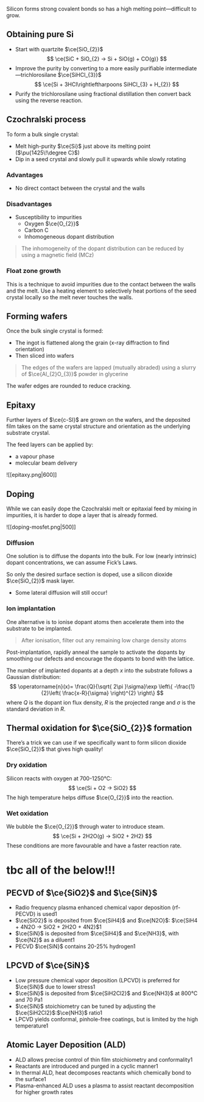 Silicon forms strong covalent bonds so has a high melting point—difficult to grow.

## Obtaining pure $\mathrm{Si}$
- Start with quartzite $\ce{SiO_{2}}$
$$
\ce{SiC + SiO_{2} -> Si + SiO(g) + CO(g)} 
$$
- Improve the purity by converting to a more easily purifiable intermediate—trichlorosilane $\ce{SiHCl_{3}}$
$$
\ce{Si + 3HCl\rightleftharpoons SiHCl_{3} + H_{2}} 
$$
- Purify the trichlorosilane using fractional distillation then convert back using the reverse reaction.

## Czochralski process

To form a bulk single crystal:
- Melt high-purity $\ce{Si}$ just above its melting point ($\pu{1425\!\degree C}$)
- Dip in a seed crystal and slowly pull it upwards while slowly rotating

### Advantages
- No direct contact between the crystal and the walls

### Disadvantages
- Susceptibility to impurities
	- Oxygen $\ce{O_{2}}$
	- Carbon $\mathrm{C}$
	- Inhomogeneous dopant distribution

>The inhomogeneity of the dopant distribution can be reduced by using a magnetic field (MCz)

### Float zone growth
This is a technique to avoid impurities due to the contact between the walls and the melt. Use a heating element to selectively heat portions of the seed crystal locally so the melt never touches the walls.

## Forming wafers

Once the bulk single crystal is formed:
- The ingot is flattened along the grain (x-ray diffraction to find orientation)
- Then sliced into wafers

>The edges of the wafers are lapped (mutually abraded) using a slurry of $\ce{Al_{2}O_{3}}$ powder in glycerine

The wafer edges are rounded to reduce cracking.

## Epitaxy

Further layers of $\ce{c-SI}$ are grown on the wafers, and the deposited film takes on the same crystal structure and orientation as the underlying substrate crystal.

The feed layers can be applied by:
- a vapour phase
- molecular beam delivery

![[epitaxy.png|600]]

## Doping

While we can easily dope the Czochralski melt or epitaxial feed by mixing in impurities, it is harder to dope a layer that is already formed.

![[doping-mosfet.png|500]]

### Diffusion
One solution is to diffuse the dopants into the bulk. For low (nearly intrinsic) dopant concentrations, we can assume Fick’s Laws. 

So only the desired surface section is doped, use a silicon dioxide $\ce{SiO_{2}}$ mask layer.
- Some lateral diffusion will still occur!

### Ion implantation
One alternative is to ionise dopant atoms then accelerate them into the substrate to be implanted.

>After ionisation, filter out any remaining low charge density atoms

Post-implantation, rapidly anneal the sample to activate the dopants by smoothing our defects and encourage the dopants to bond with the lattice.

The number of implanted dopants at a depth $x$ into the substrate follows a Gaussian distribution:
$$
\operatorname{n}(x)= \frac{Q}{\sqrt{ 2\pi }\sigma}\exp \left\{ -\frac{1}{2}\left( \frac{x-R}{\sigma} \right)^{2}  \right\} 
$$
where $Q$ is the dopant ion flux density, $R$ is the projected range and $\sigma$ is the standard deviation in $R.$


## Thermal oxidation for $\ce{SiO_{2}}$ formation

There’s a trick we can use if we specifically want to form silicon dioxide $\ce{SiO_{2}}$ that gives high quality!

### Dry oxidation

Silicon reacts with oxygen at 700-1250°C:
$$
\ce{Si + O2 -> SiO2}
$$
The high temperature helps diffuse $\ce{O_{2}}$ into the reaction.
### Wet oxidation

We bubble the $\ce{O_{2}}$ through water to introduce steam.
$$
\ce{Si + 2H2O(g) -> SiO2 + 2H2}
$$
These conditions are more favourable and have a faster reaction rate.

# **tbc all of the below!!!**

## PECVD of $\ce{SiO2}$ and $\ce{SiN}$

- Radio frequency plasma enhanced chemical vapor deposition (rf-PECVD) is used1
- $\ce{SiO2}$ is deposited from $\ce{SiH4}$ and $\ce{N2O}$: $\ce{SiH4 + 4N2O -> SiO2 + 2H2O + 4N2}$1
- $\ce{SiN}$ is deposited from $\ce{SiH4}$ and $\ce{NH3}$, with $\ce{N2}$ as a diluent1
- PECVD $\ce{SiN}$ contains 20-25% hydrogen1

## LPCVD of $\ce{SiN}$

- Low pressure chemical vapor deposition (LPCVD) is preferred for $\ce{SiN}$ due to lower stress1
- $\ce{SiN}$ is deposited from $\ce{SiH2Cl2}$ and $\ce{NH3}$ at 800°C and 70 Pa1
- $\ce{SiN}$ stoichiometry can be tuned by adjusting the $\ce{SiH2Cl2}$:$\ce{NH3}$ ratio1
- LPCVD yields conformal, pinhole-free coatings, but is limited by the high temperature1

## Atomic Layer Deposition (ALD)

- ALD allows precise control of thin film stoichiometry and conformality1
- Reactants are introduced and purged in a cyclic manner1
- In thermal ALD, heat decomposes reactants which chemically bond to the surface1
- Plasma-enhanced ALD uses a plasma to assist reactant decomposition for higher growth rates